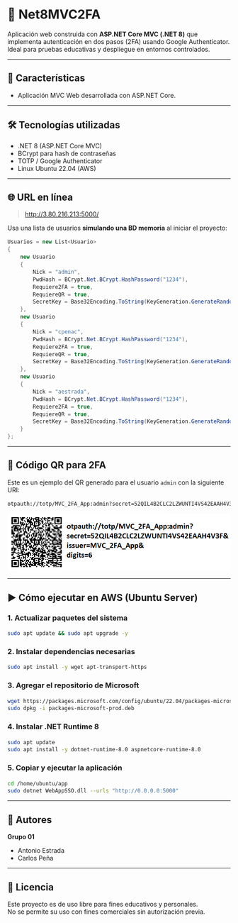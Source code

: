 # 🎯 Net8MVC2FA

Aplicación web construida con **ASP.NET Core MVC (.NET 8)** que implementa autenticación en dos pasos (2FA) usando Google Authenticator. Ideal para pruebas educativas y despliegue en entornos controlados.

---

## 🚀 Características

- Aplicación MVC Web desarrollada con ASP.NET Core.

---

## 🛠️ Tecnologías utilizadas

- .NET 8 (ASP.NET Core MVC)
- BCrypt para hash de contraseñas
- TOTP / Google Authenticator
- Linux Ubuntu 22.04 (AWS)

---

## 🌐 URL en línea

> http://3.80.216.213:5000/

Usa una lista de usuarios **simulando una BD memoria** al iniciar el proyecto:

```csharp
Usuarios = new List<Usuario>
{
    new Usuario
    {
        Nick = "admin",
        PwdHash = BCrypt.Net.BCrypt.HashPassword("1234"),
        Requiere2FA = true,
        RequiereQR = true,
        SecretKey = Base32Encoding.ToString(KeyGeneration.GenerateRandomKey(20))
    },
    new Usuario
    {
        Nick = "cpenac",
        PwdHash = BCrypt.Net.BCrypt.HashPassword("1234"),
        Requiere2FA = true,
        RequiereQR = true,
        SecretKey = Base32Encoding.ToString(KeyGeneration.GenerateRandomKey(20))
    },
    new Usuario
    {
        Nick = "aestrada",
        PwdHash = BCrypt.Net.BCrypt.HashPassword("1234"),
        Requiere2FA = true,
        RequiereQR = true,
        SecretKey = Base32Encoding.ToString(KeyGeneration.GenerateRandomKey(20))
    }
};
```

---

## 🔐 Código QR para 2FA

Este es un ejemplo del QR generado para el usuario `admin` con la siguiente URI:

```bash
otpauth://totp/MVC_2FA_App:admin?secret=52QIL4B2CLC2LZWUNTI4VS42EAAH4V3F&issuer=MVC_2FA_App&digits=6
```

![QR para 2FA](./2FA.png)

---

## ▶️ Cómo ejecutar en AWS (Ubuntu Server)

### 1. Actualizar paquetes del sistema

```bash
sudo apt update && sudo apt upgrade -y
```

### 2. Instalar dependencias necesarias

```bash
sudo apt install -y wget apt-transport-https
```

### 3. Agregar el repositorio de Microsoft

```bash
wget https://packages.microsoft.com/config/ubuntu/22.04/packages-microsoft-prod.deb -O packages-microsoft-prod.deb
sudo dpkg -i packages-microsoft-prod.deb
```

### 4. Instalar .NET Runtime 8

```bash
sudo apt update
sudo apt install -y dotnet-runtime-8.0 aspnetcore-runtime-8.0
```

### 5. Copiar y ejecutar la aplicación

```bash
cd /home/ubuntu/app
sudo dotnet WebAppSSO.dll --urls "http://0.0.0.0:5000"
```

---

## 👥 Autores

**Grupo 01**  
- Antonio Estrada  
- Carlos Peña  

---

## 📄 Licencia

Este proyecto es de uso libre para fines educativos y personales.  
No se permite su uso con fines comerciales sin autorización previa.